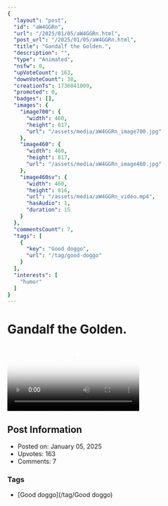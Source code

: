 ```yaml
---
{
  "layout": "post",
  "id": "aW4GGRn",
  "url": "/2025/01/05/aW4GGRn.html",
  "post_url": "/2025/01/05/aW4GGRn.html",
  "title": "Gandalf the Golden.",
  "description": "",
  "type": "Animated",
  "nsfw": 0,
  "upVoteCount": 163,
  "downVoteCount": 38,
  "creationTs": 1736041009,
  "promoted": 0,
  "badges": [],
  "images": {
    "image700": {
      "width": 460,
      "height": 817,
      "url": "/assets/media/aW4GGRn_image700.jpg"
    },
    "image460": {
      "width": 460,
      "height": 817,
      "url": "/assets/media/aW4GGRn_image460.jpg"
    },
    "image460sv": {
      "width": 460,
      "height": 816,
      "url": "/assets/media/aW4GGRn_video.mp4",
      "hasAudio": 1,
      "duration": 15
    }
  },
  "commentsCount": 7,
  "tags": [
    {
      "key": "Good doggo",
      "url": "/tag/good-doggo"
    }
  ],
  "interests": [
    "humor"
  ]
}
---
```


# Gandalf the Golden.

<video controls playsinline loop poster="/assets/media/aW4GGRn_image460.jpg">
  <source src="/assets/media/aW4GGRn_video.mp4" type="video/mp4">
  Your browser does not support the video tag.
</video>

## Post Information

- Posted on: January 05, 2025
- Upvotes: 163
- Comments: 7

### Tags

- [Good doggo](/tag/Good doggo)
